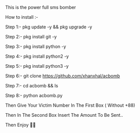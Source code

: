 This is the power full sms bomber

How to install :-

Step 1:- pkg update -y && pkg upgrade -y

Step 2:- pkg install git -y

Step 3:- pkg install python -y

Step 4:- pkg install python2 -y

Step 5:- pkg install python3 -y

Step 6:- git clone https://github.com/xhanxhal/acbomb

Step 7:- cd acbomb && ls

Step 8:- python acbomb.py

Then Give Your Victim Number In The First Box ( Without +88)

Then In The Second Box Insert The Amount To Be Sent..

Then Enjoy 🥰🥰
